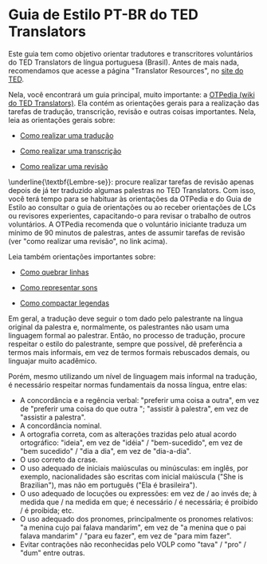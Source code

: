 # Guia de Estilo PT-BR do TED Translators

Este guia tem como objetivo orientar tradutores e transcritores voluntários do TED Translators de língua portuguesa (Brasil). Antes de mais nada, recomendamos que acesse a página "Translator Resources", no [site do TED](http://www.ted.com/participate/translate/translator-resources).

Nela, você encontrará um guia principal, muito importante: a [OTPedia (wiki do TED Translators)](http://translations.ted.org/wiki/Main_Page). Ela contém as orientações gerais para a realização das tarefas de tradução, transcrição, revisão e outras coisas importantes. Nela, leia as orientações gerais sobre: 

- [Como realizar uma tradução](http://translations.ted.org/wiki/How_to_Tackle_a_Translation)

- [Como realizar uma transcrição](http://translations.ted.org/wiki/How_to_Tackle_a_Transcript)

- [Como realizar uma revisão](http://translations.ted.org/wiki/How_to_Tackle_a_Review)


\underline{\textbf{Lembre-se}}: procure realizar tarefas de revisão apenas depois de já ter traduzido algumas palestras no TED Translators. Com isso, você terá tempo para se habituar às orientações da OTPedia e do Guia de Estilo ao consultar o guia de orientações ou ao receber orientações de LCs ou revisores experientes, capacitando-o para revisar o trabalho de outros voluntários. A OTPedia recomenda que o voluntário iniciante traduza um mínimo de 90 minutos de palestras, antes de assumir tarefas de revisão (ver "como realizar uma revisão", no link acima).

Leia também orientações importantes sobre:

- [Como quebrar linhas](http://translations.ted.org/wiki/How_to_break_lines)

- [Como representar sons](http://translations.ted.org/wiki/How_to_use_sound_representation)

- [Como compactar legendas](http://translations.ted.org/wiki/How_to_Compress_Subtitles)


Em geral, a tradução deve seguir o tom dado pelo palestrante na língua original da palestra e, normalmente, os palestrantes não usam uma linguagem formal ao palestrar. Então, no processo de tradução, procure respeitar o estilo do palestrante, sempre que possível, dê preferência a termos mais informais, em vez de termos formais rebuscados demais, ou linguajar muito acadêmico.

Porém, mesmo utilizando um nível de linguagem mais informal na tradução, é necessário respeitar normas fundamentais da nossa língua, entre elas:

- A concordância e a regência verbal: "preferir uma coisa a outra", em vez de "preferir uma coisa do que outra "; "assistir à palestra", em vez de "assistir a palestra".
- A concordância nominal.
- A ortografia correta, com as alterações trazidas pelo atual acordo ortográfico: "ideia", em vez de "idéia" / "bem-sucedido", em vez de "bem sucedido" / "dia a dia", em vez de "dia-a-dia".
- O uso correto da crase.
- O uso adequado de iniciais maiúsculas ou minúsculas: em inglês, por exemplo, nacionalidades são escritas com inicial maiúscula ("She is Brazilian"), mas não em português ("Ela é brasileira").
- O uso adequado de locuções ou expressões: em vez de / ao invés de; à medida que / na medida em que; é necessário / é necessária; é proibido / é proibida; etc.
- O uso adequado dos pronomes, principalmente os pronomes relativos: "a menina cujo pai falava mandarim", em vez de "a menina que o pai falava mandarim" / "para eu fazer", em vez de "para mim fazer".
- Evitar contrações não reconhecidas pelo VOLP como "tava" / "pro" / "dum" entre outras.